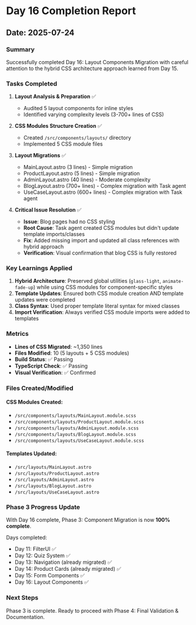 # Day 16 Completion Report

## Date: 2025-07-24

### Summary
Successfully completed Day 16: Layout Components Migration with careful attention to the hybrid CSS architecture approach learned from Day 15.

### Tasks Completed

1. **Layout Analysis & Preparation** ✅
   - Audited 5 layout components for inline styles
   - Identified varying complexity levels (3-700+ lines of CSS)

2. **CSS Modules Structure Creation** ✅
   - Created `/src/components/layouts/` directory
   - Implemented 5 CSS module files

3. **Layout Migrations** ✅
   - MainLayout.astro (3 lines) - Simple migration
   - ProductLayout.astro (5 lines) - Simple migration  
   - AdminLayout.astro (40 lines) - Moderate complexity
   - BlogLayout.astro (700+ lines) - Complex migration with Task agent
   - UseCaseLayout.astro (600+ lines) - Complex migration with Task agent

4. **Critical Issue Resolution** ✅
   - **Issue**: Blog pages had no CSS styling
   - **Root Cause**: Task agent created CSS modules but didn't update template imports/classes
   - **Fix**: Added missing import and updated all class references with hybrid approach
   - **Verification**: Visual confirmation that blog CSS is fully restored

### Key Learnings Applied

1. **Hybrid Architecture**: Preserved global utilities (`glass-light`, `animate-fade-up`) while using CSS modules for component-specific styles
2. **Template Updates**: Ensured both CSS module creation AND template updates were completed
3. **Class Syntax**: Used proper template literal syntax for mixed classes
4. **Import Verification**: Always verified CSS module imports were added to templates

### Metrics
- **Lines of CSS Migrated**: ~1,350 lines
- **Files Modified**: 10 (5 layouts + 5 CSS modules)
- **Build Status**: ✅ Passing
- **TypeScript Check**: ✅ Passing
- **Visual Verification**: ✅ Confirmed

### Files Created/Modified

#### CSS Modules Created:
- `/src/components/layouts/MainLayout.module.scss`
- `/src/components/layouts/ProductLayout.module.scss`
- `/src/components/layouts/AdminLayout.module.scss`
- `/src/components/layouts/BlogLayout.module.scss`
- `/src/components/layouts/UseCaseLayout.module.scss`

#### Templates Updated:
- `/src/layouts/MainLayout.astro`
- `/src/layouts/ProductLayout.astro`
- `/src/layouts/AdminLayout.astro`
- `/src/layouts/BlogLayout.astro`
- `/src/layouts/UseCaseLayout.astro`

### Phase 3 Progress Update
With Day 16 complete, Phase 3: Component Migration is now **100% complete**.

Days completed:
- Day 11: FilterUI ✅
- Day 12: Quiz System ✅
- Day 13: Navigation (already migrated) ✅
- Day 14: Product Cards (already migrated) ✅
- Day 15: Form Components ✅
- Day 16: Layout Components ✅

### Next Steps
Phase 3 is complete. Ready to proceed with Phase 4: Final Validation & Documentation.